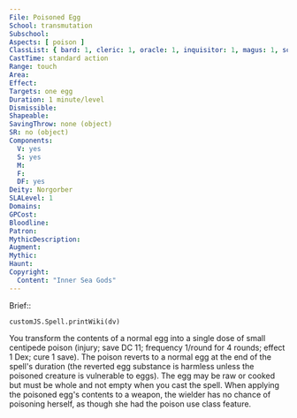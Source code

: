 ```yaml
---
File: Poisoned Egg
School: transmutation
Subschool: 
Aspects: [ poison ]
ClassList: { bard: 1, cleric: 1, oracle: 1, inquisitor: 1, magus: 1, sorcerer: 1, wizard: 1, witch: 1 }
CastTime: standard action
Range: touch
Area: 
Effect: 
Targets: one egg
Duration: 1 minute/level
Dismissible: 
Shapeable: 
SavingThrow: none (object)
SR: no (object)
Components:
  V: yes
  S: yes
  M: 
  F: 
  DF: yes
Deity: Norgorber
SLALevel: 1
Domains: 
GPCost: 
Bloodline: 
Patron: 
MythicDescription: 
Augment: 
Mythic: 
Haunt: 
Copyright:
  Content: "Inner Sea Gods"
---
```

Brief:: 

```dataviewjs
customJS.Spell.printWiki(dv)
```

You transform the contents of a normal egg into a single dose of small centipede poison (injury; save DC 11; frequency 1/round for 4 rounds; effect 1 Dex; cure 1 save). The poison reverts to a normal egg at the end of the spell's duration (the reverted egg substance is harmless unless the poisoned creature is vulnerable to eggs). The egg may be raw or cooked but must be whole and not empty when you cast the spell. When applying the poisoned egg's contents to a weapon, the wielder has no chance of poisoning herself, as though she had the poison use class feature.
